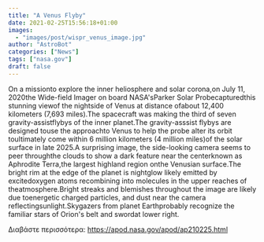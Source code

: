 ```yaml
---
title: "A Venus Flyby"
date: 2021-02-25T15:56:18+01:00
images:
  - "images/post/wispr_venus_image.jpg"
author: "AstroBot"
categories: ["News"]
tags: ["nasa.gov"]
draft: false
---
```


On a missionto explore the inner heliosphere and solar corona,on July 11, 2020the Wide-field Imager on board NASA'sParker Solar Probecapturedthis stunning viewof the nightside of Venus at distance ofabout 12,400 kilometers (7,693 miles).The spacecraft was making the third of seven gravity-assistflybys of the inner planet.The gravity-asssist flybys are designed touse the approachto Venus to help the probe alter its orbit toultimately come within 6 million kilometers (4 million miles)of the solar surface in late 2025.A surprising image, the side-looking camera seems to peer throughthe clouds to show a dark feature near the centerknown as Aphrodite Terra,the largest highland region onthe Venusian surface.The bright rim at the edge of the planet is nightglow likely emitted by excitedoxygen atoms recombining into molecules in the upper reaches of theatmosphere.Bright streaks and blemishes throughout the image are likely due toenergetic charged particles, and dust near the camera reflectingsunlight.Skygazers from planet Earthprobably recognize the familiar stars of Orion's belt and swordat lower right.

Διαβάστε περισσότερα: https://apod.nasa.gov/apod/ap210225.html
